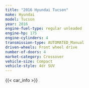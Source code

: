 ```yaml
---
title: "2016 Hyundai Tucson"
make: Hyundai
model: Tucson
year: 2016
engine-fuel-type: regular unleaded
engine-hp: 175
engine-cylinders: 4
transmission-type: AUTOMATED_Manual
driven-wheels: Front wheel drive
number-of-doors: 4
market-category: Crossover
vehicle-size: Compact
vehicle-style: 4dr SUV
---
```


{{< car_info >}}
